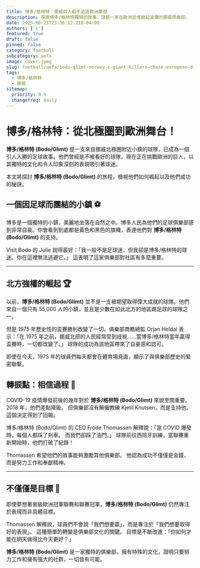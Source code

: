 ```yaml
---
title: 博多/格林特：挪威巨人殺手追逐歐洲夢想
description: 探索博多/格林特獨特的故事，這是一家在歐洲足壇掀起波瀾的挪威俱樂部。
date: 2025-08-21T23:36:12.218-04:00
authors: ['c']
featured: true
draft: false
pinned: false
category: football
subcategory: uefa
image: cover.jpeg
slug: football/uefa/bodo-glimt-norway-s-giant-killers-chase-european-dreams
tags:
  - 博多/格林特
  - 挪威
sitemap:
  priority: 0.9
  changefreq: daily
---
```


# 博多/格林特：從北極圈到歐洲舞台！

**博多/格林特 (Bodo/Glimt)** 是一支來自挪威北極圈附近小鎮的球隊，已成為一個引人入勝的足球故事。他們曾經是不被看好的球隊，現在正在挑戰歐洲的巨人，以其獨特的文化和令人印象深刻的表現吸引著球迷。

本文將探討 **博多/格林特 (Bodo/Glimt)** 的旅程，檢視他們如何崛起以及他們成功的秘訣。

## 一個因足球而團結的小鎮 ⚽

博多是一個獨特的小鎮，美麗地坐落在自然之中。博多人民為他們的足球俱樂部感到非常自豪。你會看到到處都是黃色和黑色的旗幟，表達他們對 **博多/格林特 (Bodo/Glimt)** 的支持。

Visit Bodo 的 Julie 說得最好：「我一般不是足球迷，但我卻是博多/格林特的球迷。你在這裡無法逃避它。」 這表明了這家俱樂部對社區有多麼重要。

---

## 北方強權的崛起 🏆

以前，**博多/格林特 (Bodo/Glimt)** 並不是一支被期望取得偉大成就的球隊。他們來自一個只有 55,000 人的小鎮，並且是少數在如此北方的地區踢足球的球隊之一。

但是 1975 年歷史性的盃賽勝利改變了一切。俱樂部商務總監 Orjan Heldal 表示：「在 1975 年之前，挪威北部的人民經常受到歧視……當博多/格林特當年贏得盃賽時，一切都改變了。」 球隊的成功為該地區帶來了自豪感和認可。

即使在今天，1975 年的球員們每天都會在體育場見面，顯示了與俱樂部歷史的緊密聯繫。

## 轉捩點：相信過程 💪

COVID-19 疫情爆發前後的幾年對於 **博多/格林特 (Bodo/Glimt)** 來說至關重要。 2018 年，他們差點降級。 但俱樂部沒有解僱教練 Kjetil Knutsen，而是支持他。 這個決定得到了回報。

博多/格林特 (Bodo/Glimt) 的 CEO Frode Thomassen 解釋說：「當 COVID 爆發時，每個人都踩了剎車。 而我們卻踩了油門。」 球隊前往西班牙訓練，當聯賽重新開始時，他們打破了紀錄！

Thomassen 希望他們的故事能夠激勵其他俱樂部。 他認為成功不僅僅是金錢，而是努力工作和奉獻精神。

---

## 不僅僅是目標 🎯

即使夢想著晉級歐洲冠軍聯賽和聯賽冠軍，**博多/格林特 (Bodo/Glimt)** 仍然專注於表現而非具體目標。

Thomassen 解釋說，球員們不會說「我們想要贏」，而是專注於「我們想要取得好的表現」。 這種簡單的轉變是俱樂部文化的關鍵。 目標是不斷改進：「你如何才能在明天做得比今天更好？」

**博多/格林特 (Bodo/Glimt)** 是一家獨特的俱樂部，擁有特殊的文化，證明只要努力工作和擁有強大的社群，一切皆有可能。